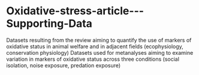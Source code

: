 # Oxidative-stress-article---Supporting-Data
Datasets resulting from the review aiming to quantify the use of markers of oxidative status in animal welfare and in adjacent fields (ecophysiology, conservation physiology) 
Datasets used for metanalyses aiming to examine variation in markers of oxidative status across three conditions (social isolation, noise exposure, predation exposure)
